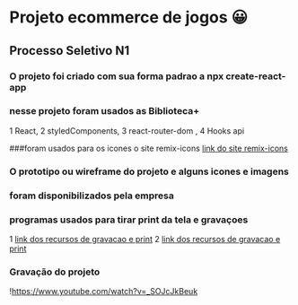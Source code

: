 # Projeto ecommerce de jogos :grinning:
## Processo Seletivo N1

### O projeto foi criado com sua forma padrao a npx create-react-app

### nesse projeto foram usados as Biblioteca+
 1 React,
 2 styledComponents, 
 3 react-router-dom ,
 4  Hooks api
 
###foram usados para os icones o site remix-icons
[link do site remix-icons](https://remixicon.com/)

### O prototipo ou wireframe do projeto e alguns icones e imagens 
### foram disponibilizados pela empresa

### programas usados para tirar print da tela e gravaçoes
1 [link dos recursos de gravacao e print](https://chrome.google.com/webstore/detail/screen-recorder/hniebljpgcogalllopnjokppmgbhaden)
2 [link dos recursos de gravacao e print](https://chrome.google.com/webstore/detail/gofullpage-full-page-scre/fdpohaocaechififmbbbbbknoalclacl)

### Gravação do projeto
!https://www.youtube.com/watch?v=_SOJcJkBeuk
